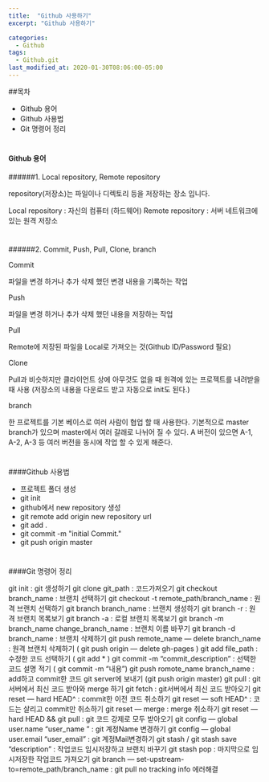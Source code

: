 ```yaml
---
title:  "Github 사용하기"
excerpt: "Github 사용하기"

categories:
  - Github
tags:
  - Github.git
last_modified_at: 2020-01-30T08:06:00-05:00
---
```


##목차

- Github 용어
- Github 사용법
- Git 명령어 정리
#
#
#



#### Github 용어

######1. Local repository, Remote repository

repository(저장소)는 파일이나 디렉토리 등을 저장하는 장소 입니다. 

Local repository : 자신의 컴퓨터 (하드웨어)
Remote repository : 서버 네트워크에 있는 원격 저장소

#
#

######2. Commit, Push, Pull, Clone, branch

Commit 

파일을 변경 하거나 추가 삭제 했던 변경 내용을 기록하는 작업

Push

파일을 변경 하거나 추가 삭제 했던 내용을 저장하는 작업

Pull

Remote에 저장된 파일을 Local로 가져오는 것(Github ID/Password 필요)

Clone

Pull과 비슷하지만 클라이언트 상에 아무것도 없을 때 원격에 있는 프로젝트를 내려받을 때  사용 (저장소의 내용을 다운로드 받고 자동으로 init도 된다.)

branch

한 프로젝트를 기본 베이스로 여러 사람이 협업 할 때 사용한다. 기본적으로 master  branch가 있으며 master에서 여러 갈래로 나뉘어 질 수 있다. A 버전이 있으면 A-1, A-2, A-3 등 여러 버전을 동시에 작업 할 수 있게 해준다.

#
#
#
#
#
#


####Github 사용법

- 프로젝트 폴더 생성
- git init
- github에서 new repository 생성
- git remote add origin new repository url
- git add .
- git commit -m "initial Commit."
- git push origin master

#
#
#
#
####Git 명령어 정리 


git init : git 생성하기
git clone git_path : 코드가져오기
git checkout branch_name : 브랜치 선택하기
git checkout -t remote_path/branch_name : 원격 브랜치 선택하기
git branch branch_name : 브랜치 생성하기
git branch -r : 원격 브랜치 목록보기
git branch -a : 로컬 브랜치 목록보기
git branch -m branch_name change_branch_name : 브랜치 이름 바꾸기
git branch -d branch_name : 브랜치 삭제하기
git push remote_name — delete branch_name : 원격 브랜치 삭제하기 ( git push origin — delete gh-pages )
git add file_path : 수정한 코드 선택하기 ( git add * )
git commit -m “commit_description” : 선택한 코드 설명 적기 ( git commit -m “내용”)
git push romote_name branch_name : add하고 commit한 코드 git server에 보내기 (git push origin master)
git pull : git서버에서 최신 코드 받아와 merge 하기
git fetch : git서버에서 최신 코드 받아오기
git reset — hard HEAD^ : commit한 이전 코드 취소하기
git reset — soft HEAD^ : 코드는 살리고 commit만 취소하기
git reset — merge : merge 취소하기
git reset — hard HEAD && git pull : git 코드 강제로 모두 받아오기
git config — global user.name “user_name ” : git 계정Name 변경하기
git config — global user.email “user_email” : git 계정Mail변경하기
git stash / git stash save “description” : 작업코드 임시저장하고 브랜치 바꾸기
git stash pop : 마지막으로 임시저장한 작업코드 가져오기
git branch — set-upstream-to=remote_path/branch_name : git pull no tracking info 에러해결